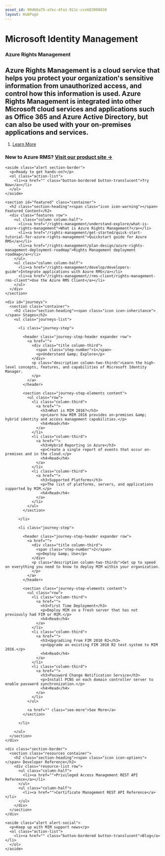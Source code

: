 ```yaml
---
asset_id: 90d66a75-a7ec-4fa1-911c-cce683908838
layout: HubPage
---
```

# Microsoft Identity Management
<article id="main">
    <section id="hero-content">
      <h1>Azure Rights Management</h1>
      <h2>Azure Rights Management is a cloud service that helps you protect your organization's sensitive information from unauthorized access, and control how this information is used. Azure Rights Management is integrated into other Microsoft cloud services and applications such as Office 365 and Azure Active Directory, but can also be used with your on-premises applications and services.</h2>
      <ol id="actions" class="action-list">
        <li><a href="" class="button button-bordered">Learn More</a></li>
      </ol>
      <h3>New to Azure RMS? <a href="http://www.microsoft.com/en-us/server-cloud/products/azure-rights-management/" target="_blank">Visit our product site &rarr;</a></h3>
    </section>

    <aside class="alert section-border">
      <p>Ready to get hands-on?</p>
      <ol class="action-list">
        <li><a href="" class="button-bordered button-translucent">Try Now</a></li>
      </ol>
    </aside>

    <section id="featured" class="container">
      <h2 class="section-heading"><span class="icon icon-warning"></span> Featured Content</h2>
      <div class="features row">
        <ul class="column column-half">
          <li><a href="/rights-management/understand-explore/what-is-azure-rights-management">What is Azure Rights Management?</a></li>
          <li><a href="/rights-management/get-started/quick-start-tutorial-for-azure-rights-management">Quickstart guide for Azure RMS</a></li>
          <li><a href="/rights-management/plan-design/azure-rights-management-deployment-roadmap">Rights Management deployment roadmap</a></li>
        </ul>
        <ul class="column column-half">
          <li><a href="/rights-management/develop/developers-guide">Integrate applications with Azure RMS</a></li>
          <li><a href="/rights-management//rms-client/rights-management-rms-client">Use the Azure RMS Client</a></li>
        </ul>
      </div>
    </section>

    <div id="journeys">
      <section class="container">
        <h2 class="section-heading"><span class="icon icon-inheritance"></span> Stages</h2>
        <ul class="journeys-list">

          <li class="journey-step">

            <header class="journey-step-header expander row">
              <a href="">
                <div class="title column-third">
                  <span class="step-number">1</span>
                  <p>Understand &amp; Explore</p>
                </div>
                <p class="description column-two-thirds">Learn the high-level concepts, features, and capabilities of Microsoft Identity Manager.
                </p>
              </a>
            </header>

            <section class="journey-step-elements content">
              <ul class="row">
                <li class="column-third">
                  <a href="">
                    <h3>What is MIM 2016?</h3>
                    <p>Learn how MIM 2016 provides on-premises &amp; hybrid identity and access management capabilities.</p>
                    <h4>Read</h4>
                  </a>
                </li>
                <li class="column-third">
                  <a href="">
                    <h3>Hybrid Reporting in Azure</h3>
                    <p>Create a single report of events that occur on-premises and in the cloud.</p>
                    <h4>Read</h4>
                  </a>
                </li>
                <li class="column-third">
                  <a href="">
                    <h3>Supported Platforms</h3>
                    <p>The list of platforms, servers, and applications supported by MIM.</p>
                    <h4>Read</h4>
                  </a>
                </li>
              </ul>
            </section>

          </li>

          <li class="journey-step">

            <header class="journey-step-header expander row">
              <a href="">
                <div class="title column-third">
                  <span class="step-number">2</span>
                  <p>Deploy &amp; Use</p>
                </div>
                <p class="description column-two-thirds">Get up to speed on everything you need to know to deploy MIM within your organization.
                </p>
              </a>
            </header>

            <section class="journey-step-elements content">
              <ul class="row">
                <li class="column-third">
                  <a href="">
                    <h3>First Time Deployment</h3>
                    <p>Deploy MIM on a fresh server that has not previously had FIM or MIM.</p>
                    <h4>Read</h4>
                  </a>
                </li>
                <li class="column-third">
                  <a href="">
                    <h3>Upgradiing From FIM 2010 R2</h3>
                    <p>Upgrade an existing FIM 2010 R2 test system to MIM 2016.</p>
                    <h4>Read</h4>
                  </a>
                </li>
                <li class="column-third">
                  <a href="">
                    <h3>Password Change Notification Service</h3>
                    <p>Install PCNS on each domain controller server to enable password synchronization.</p>
                    <h4>Read</h4>
                  </a>
                </li>
              </ul>

              <a href="" class="see-more">See More</a>
            </section>

          </li>

        </ul>
      </section>
    </div>

    <div class="section-border">
      <section class="resources container">
        <h2 class="section-heading"><span class="icon icon-options"></span> Developer Reference</h2>
        <div class="resource-list row">
          <ul class="column-half">
            <li><a href="">Privileged Access Management REST API Reference</a></li>
          </ul>
          <ul class="column-half">
            <li><a href="">Certificate Management REST API Reference</a></li>
          </ul>
        </div>
      </section>
    </div>

    <aside class="alert alert-social">
      <p>Keep up with MIM support news</p>
      <ol class="action-list">
        <li><a href="" class="button-bordered button-translucent">Blog</a></li>
      </ol>
    </aside>
</article>
